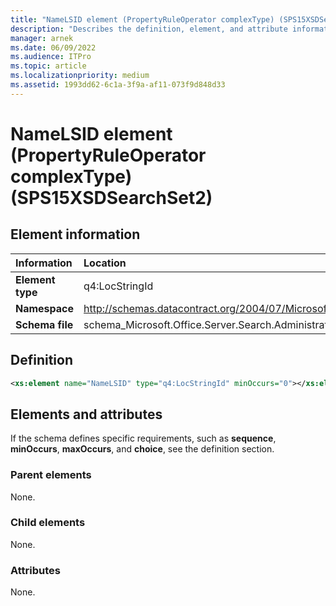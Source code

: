 ```yaml
---
title: "NameLSID element (PropertyRuleOperator complexType) (SPS15XSDSearchSet2)"
description: "Describes the definition, element, and attribute information for the NameLSID element (PropertyRuleOperator complexType) (SPS15XSDSearchSet2)."
manager: arnek
ms.date: 06/09/2022
ms.audience: ITPro
ms.topic: article
ms.localizationpriority: medium
ms.assetid: 1993dd62-6c1a-3f9a-af11-073f9d848d33
---
```


# NameLSID element (PropertyRuleOperator complexType) (SPS15XSDSearchSet2)



## Element information

|Information|Location|
|:-----|:-----|
|**Element type** <br/> |q4:LocStringId  <br/> |
|**Namespace** <br/> |http://schemas.datacontract.org/2004/07/Microsoft.Office.Server.Search.Administration  <br/> |
|**Schema file** <br/> |schema_Microsoft.Office.Server.Search.Administration.xsd  <br/> |

## Definition

```XML
<xs:element name="NameLSID" type="q4:LocStringId" minOccurs="0"></xs:element>

```

## Elements and attributes

If the schema defines specific requirements, such as **sequence**, **minOccurs**, **maxOccurs**, and **choice**, see the definition section.

### Parent elements

None.

### Child elements

None.

### Attributes

None.

